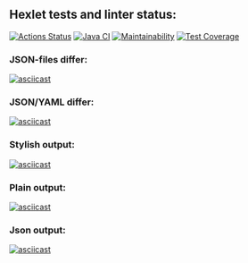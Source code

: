 ## Hexlet tests and linter status:
[![Actions Status](https://github.com/prozet-x/java-project-71/workflows/hexlet-check/badge.svg)](https://github.com/prozet-x/java-project-71/actions)
[![Java CI](https://github.com/prozet-x/java-project-71/actions/workflows/lintAndTest.yml/badge.svg)](https://github.com/prozet-x/java-project-71/actions/workflows/lintAndTest.yml)
[![Maintainability](https://api.codeclimate.com/v1/badges/9786ce8210c0dbeb0c52/maintainability)](https://codeclimate.com/github/prozet-x/java-project-71/maintainability)
[![Test Coverage](https://api.codeclimate.com/v1/badges/9786ce8210c0dbeb0c52/test_coverage)](https://codeclimate.com/github/prozet-x/java-project-71/test_coverage)
### JSON-files differ:
[![asciicast](https://asciinema.org/a/azOZkZvmI4NZ7vgWCbCMqzzUL.svg)](https://asciinema.org/a/azOZkZvmI4NZ7vgWCbCMqzzUL)
### JSON/YAML differ:
[![asciicast](https://asciinema.org/a/qOxMrnvVRYQvUVUZur1YjwgNL.svg)](https://asciinema.org/a/qOxMrnvVRYQvUVUZur1YjwgNL)
### Stylish output:
[![asciicast](https://asciinema.org/a/WcU6ftsMgSJeSSnPP2SC1uomu.svg)](https://asciinema.org/a/WcU6ftsMgSJeSSnPP2SC1uomu)
### Plain output:
[![asciicast](https://asciinema.org/a/TNVx8nk0WQOXLGhTcMRhUawEm.svg)](https://asciinema.org/a/TNVx8nk0WQOXLGhTcMRhUawEm)
### Json output:
[![asciicast](https://asciinema.org/a/M3hrGk8mS2xI6wXmgrHSFZceZ.svg)](https://asciinema.org/a/M3hrGk8mS2xI6wXmgrHSFZceZ)
